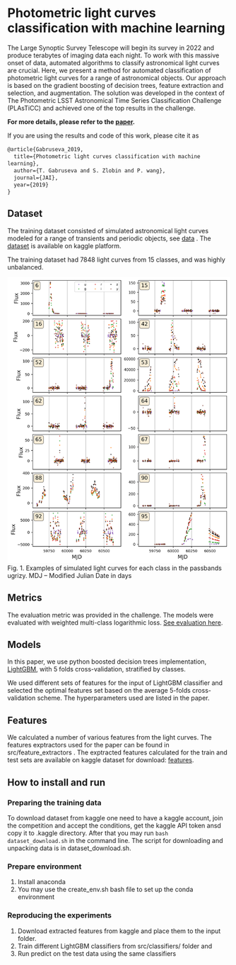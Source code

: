 # Photometric light curves classification with machine learning

The Large Synoptic Survey Telescope will begin its survey in 2022 and produce terabytes of imaging data each night. To work with this massive onset of data, automated algorithms to classify astronomical light curves are crucial. Here, we present a method for automated classification of photometric light curves for a range of astronomical objects. Our approach is based on the gradient boosting of decision trees, feature extraction and selection, and augmentation. The solution was developed in the context of The Photometric LSST Astronomical Time Series Classification Challenge (PLAsTiCC) and achieved one of the top results in the challenge.

__For more details, please refer to the [paper](https://arxiv.org/pdf/1909.05032.pdf).__

If you are using the results and code of this work, please cite it as
```
@article{Gabruseva_2019,
  title={Photometric light curves classification with machine learning},
  author={T. Gabruseva and S. Zlobin and P. wang},
  journal={JAI},
  year={2019}
}
```

## Dataset
The training dataset consisted of simulated astronomical light curves modeled for a
range of transients and periodic objects, see [data]() . The [dataset](https://www.kaggle.com/c/rsna-pneumonia-detection-challenge) is available on kaggle platform.

The training dataset had 7848 light curves from 15 classes, and was highly unbalanced.

![eda](pics/Paper1_ddf1_v2.png)
Fig. 1. Examples of simulated light curves for each class in the passbands ugrizy.
MDJ – Modified Julian Date in days

## Metrics
The evaluation metric was provided in the challenge. The models were evaluated with weighted multi-class logarithmic loss. [See evaluation here](https://www.kaggle.com/c/PLAsTiCC-2018/overview/evaluation). 

## Models
In this paper, we use python boosted decision trees implementation, [LightGBM](https://lightgbm.readthedocs.io/en/latest/),
with 5 folds cross-validation, stratified by classes.

We used different sets of features for the input of LightGBM classifier and selected the optimal features set based on the average 5-folds cross-validation scheme. The hyperparameters used are listed in the paper.

## Features
We calculated a number of various features from the light curves. The features exptractors used for the paper can be found in src/feature_extractors . The exptracted features calculated for the train and test sets are available on kaggle dataset for download: [features]().

## How to install and run

### Preparing the training data
To download dataset from kaggle one need to have a kaggle account, join the competition and accept the conditions, get the kaggle API token ansd copy it to .kaggle directory. After that you may run 
`bash dataset_download.sh` in the command line. The script for downloading and unpacking data is in dataset_download.sh.

### Prepare environment 
1. Install anaconda
2. You may use the create_env.sh bash file to set up the conda environment

### Reproducing the experiments 
1. Download extracted features from kaggle and place them to the input folder.
2. Train different LightGBM classifiers from src/classifiers/ folder and 
3. Run predict on the test data using the same classifiers


